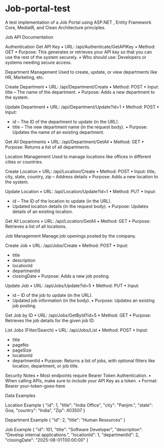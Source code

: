 # Job-portal-test
A test implementation of a Job Portal using ASP.NET , Entity Framework Core, MediatR, and Clean Architecture principles.

Job API Documentation

Authentication
Get API Key
• URL: /api/Authenticate/GetAPIKey
• Method: GET
• Purpose: This generates or retrieves your API key so that you can use the rest of the system securely.
• Who should use: Developers or systems needing secure access.


Department Management
Used to create, update, or view departments like HR, Marketing, etc.

Create Department
• URL: /api/Department/Create
• Method: POST
• Input: title – The name of the department.
• Purpose: Adds a new department to the system.

 Update Department
• URL: /api/Department/Update?id=1
• Method: POST
• Input:
  - id – The ID of the department to update (in the URL).
  - title – The new department name (in the request body).
• Purpose: Updates the name of an existing department.

 Get All Departments
• URL: /api/Department/GetAll
• Method: GET
• Purpose: Returns a list of all departments.


Location Management
 Used to manage locations like offices in different cities or countries.
 
 Create Location
• URL: /api/Location/Create
• Method: POST
• Input: title, city, state, country, zip – Address details
• Purpose: Adds a new location to the system.

 Update Location
• URL: /api/Location/Update?id=1
• Method: PUT
• Input:
  - id – The ID of the location to update (in the URL).
  - Updated location details (in the request body).
• Purpose: Updates details of an existing location.

 Get All Locations
• URL: /api/Location/GetAll
• Method: GET
• Purpose: Retrieves a list of all locations.


Job Management
Manage job openings posted by the company.

 Create Job
• URL: /api/Jobs/Create
• Method: POST
• Input:
  - title
  - description
  - locationId
  - departmentId
  - closingDate
• Purpose: Adds a new job posting.

 Update Job
• URL: /api/Jobs/Update?id=5
• Method: PUT
• Input:
  - id – ID of the job to update (in the URL).
  - Updated job information (in the body).
• Purpose: Updates an existing job posting.

 Get Job by ID
• URL: /api/Jobs/GetById?id=5
• Method: GET
• Purpose: Retrieves the job details for the given job ID.

List Jobs (Filter/Search)
• URL: /api/Jobs/List
• Method: POST
• Input:
  - title
  - pageNo
  - pageSize
  - locationId
  - departmentId
• Purpose: Returns a list of jobs, with optional filters like location, department, or job title.

Security Notes
• Most endpoints require Bearer Token Authentication.
• When calling APIs, make sure to include your API Key as a token.
• Format: Bearer your-token-goes-here


Data Examples

Location Example
{
  "id": 1,
  "title": "India Office",
  "city": "Panjim.",
  "state": Goa,
  "country": “India”,
  "Zip": 403507
}

Department Example
{
  "id": 2,
  "title": "Human Resources"
}

Job Example
{
  "id": 101,
  "title": "Software Developer",
  "description": "Develop internal applications.",
  "locationId": 1,
  "departmentId": 2,
  "closingDate": "2025-08-01T00:00:00"
}

